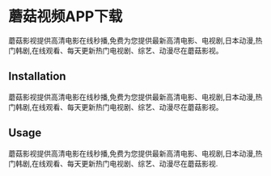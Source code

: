 # 蘑菇视频APP下载

蘑菇影视提供高清电影在线秒播,免费为您提供最新高清电影、电视剧,日本动漫,热门韩剧,在线观看、每天更新热门电视剧、综艺、动漫尽在蘑菇影视。

## Installation

蘑菇影视提供高清电影在线秒播,免费为您提供最新高清电影、电视剧,日本动漫,热门韩剧,在线观看、每天更新热门电视剧、综艺、动漫尽在蘑菇影视。

## Usage

蘑菇影视提供高清电影在线秒播,免费为您提供最新高清电影、电视剧,日本动漫,热门韩剧,在线观看、每天更新热门电视剧、综艺、动漫尽在蘑菇影视.
